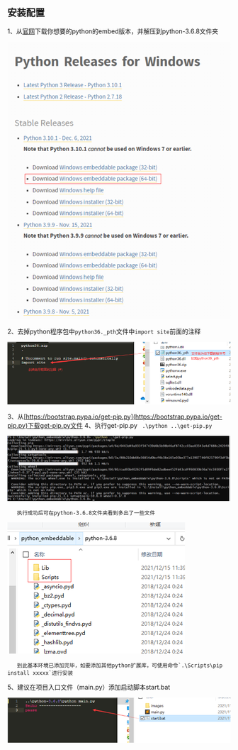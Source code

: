## 安装配置
1、从[官网](https://www.python.org/downloads/windows/)下载你想要的python的embed版本，并解压到python-3.6.8文件夹

![](./images/download_python.png)
      
2、去掉python程序包中`python36._pth`文件中`import site`前面的注释

![](./images/change_pth.png)
      
3、从[https://bootstrap.pypa.io/get-pip.py](https://bootstrap.pypa.io/get-pip.py)下载get-pip.py文件
4、执行get-pip.py
      ` .\python ..\get-pip.py`
      
![](./images/cmd1.png)
	   
	   执行成功后可在python-3.6.8文件夹看到多出了一些文件
	   
![](./images/file1.png)
	   
	   到此基本环境已添加完毕，如要添加其他python扩展库，可使用命令`.\Scripts\pip install xxxxx`进行安装
5、建议在项目入口文件（main.py）添加启动脚本start.bat

![](./images/bat.png)

